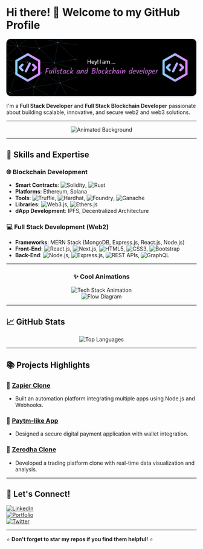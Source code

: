 # Hi there! 👋 Welcome to my GitHub Profile  

![Profile Banner](https://github.com/deepvk18/deepvk18/blob/main/github-header-image.png)

I'm a **Full Stack Developer** and **Full Stack Blockchain Developer** passionate about building scalable, innovative, and secure web2 and web3 solutions.

---

<div align="center">

![Animated Background](https://user-images.githubusercontent.com/placeholder/animated-cool-background.gif)

</div>

---

## 🚀 Skills and Expertise  

### 🌐 **Blockchain Development**
- **Smart Contracts**: ![Solidity](https://img.shields.io/badge/Solidity-363636?style=flat&logo=solidity&logoColor=white), ![Rust](https://img.shields.io/badge/Rust-000000?style=flat&logo=rust&logoColor=white)
- **Platforms**: Ethereum, Solana  
- **Tools**: ![Truffle](https://img.shields.io/badge/Truffle-563D7C?style=flat&logo=truffle&logoColor=white), ![Hardhat](https://img.shields.io/badge/Hardhat-FFD700?style=flat&logo=hardhat&logoColor=black), ![Foundry](https://img.shields.io/badge/Foundry-black?style=flat), ![Ganache](https://img.shields.io/badge/Ganache-8A2BE2?style=flat&logoColor=white)
- **Libraries**: ![Web3.js](https://img.shields.io/badge/Web3.js-F16822?style=flat&logo=web3.js&logoColor=white), ![Ethers.js](https://img.shields.io/badge/Ethers.js-663399?style=flat&logoColor=white)
- **dApp Development**: IPFS, Decentralized Architecture  

### 💻 **Full Stack Development (Web2)**  
- **Frameworks**: MERN Stack (MongoDB, Express.js, React.js, Node.js)  
- **Front-End**: ![React.js](https://img.shields.io/badge/React.js-61DAFB?style=flat&logo=react&logoColor=black), ![Next.js](https://img.shields.io/badge/Next.js-000000?style=flat&logo=next.js&logoColor=white), ![HTML5](https://img.shields.io/badge/HTML5-E34F26?style=flat&logo=html5&logoColor=white), ![CSS3](https://img.shields.io/badge/CSS3-1572B6?style=flat&logo=css3&logoColor=white), ![Bootstrap](https://img.shields.io/badge/Bootstrap-563D7C?style=flat&logo=bootstrap&logoColor=white)
- **Back-End**: ![Node.js](https://img.shields.io/badge/Node.js-339933?style=flat&logo=node.js&logoColor=white), ![Express.js](https://img.shields.io/badge/Express.js-000000?style=flat&logo=express&logoColor=white), ![REST APIs](https://img.shields.io/badge/REST-02569B?style=flat&logo=rest&logoColor=white), ![GraphQL](https://img.shields.io/badge/GraphQL-E10098?style=flat&logo=graphql&logoColor=white)  

---

<div align="center">

### ✨ Cool Animations

![Tech Stack Animation](https://user-images.githubusercontent.com/74038190/212748842-9fcbad5b-6173-4175-8a61-521f3dbb7514.gif)  
![Flow Diagram](https://user-images.githubusercontent.com/placeholder/animated-workflow-diagram.gif)

</div>

---

## 📈 GitHub Stats  

<div align="center">

  ![Top Languages](https://github-readme-stats.vercel.app/api/top-langs/?username=deepvk18&layout=compact&theme=radical)

</div>

---

## 📚 Projects Highlights  

### 🌟 [Zapier Clone](https://github.com/your-username/zapier-clone)  
- Built an automation platform integrating multiple apps using Node.js and Webhooks.  

### 🌟 [Paytm-like App](https://github.com/your-username/paytm-clone)  
- Designed a secure digital payment application with wallet integration.  

### 🌟 [Zerodha Clone](https://github.com/your-username/zerodha-clone)  
- Developed a trading platform clone with real-time data visualization and analysis.  

---

## 🤝 Let's Connect!

[![LinkedIn](https://img.shields.io/badge/LinkedIn-blue?style=flat&logo=linkedin)](https://www.linkedin.com/in/deep-banerjee-984819281)  
[![Portfolio](https://img.shields.io/badge/Portfolio-000000?style=flat&logo=firefox)](https://your-portfolio-link.com)  
[![Twitter](https://img.shields.io/badge/Twitter-1DA1F2?style=flat&logo=twitter)](https://twitter.com/your-profile)  

---

⭐️ **Don't forget to star my repos if you find them helpful!** ⭐️

